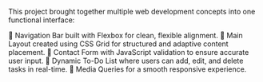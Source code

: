 This project brought together multiple web development concepts into one functional interface:

🔹 Navigation Bar built with Flexbox for clean, flexible alignment.
🔹 Main Layout created using CSS Grid for structured and adaptive content placement.
🔹 Contact Form with JavaScript validation to ensure accurate user input.
🔹 Dynamic To-Do List where users can add, edit, and delete tasks in real-time.
🔹 Media Queries for a smooth responsive experience.
